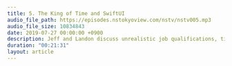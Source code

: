 ```yaml
---
title: 5. The King of Time and SwiftUI
audio_file_path: https://episodes.nstokyoview.com/nstv/nstv005.mp3
audio_file_size: 10834843
date: 2019-07-27 00:00:00 +0900
description: Jeff and Landon discuss unrealistic job qualifications, time tracking at Japanese companies, a SwiftUI update, and work visas.
duration: "00:21:31"
layout: article
---
```

